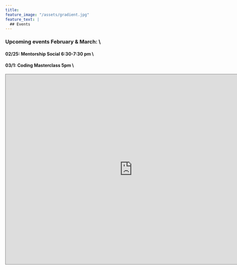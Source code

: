 ```yaml
---
title:
feature_image: "/assets/gradient.jpg"
feature_text: |
  ## Events
---
```

### Upcoming events February & March: \
#### 02/25: Mentorship Social 6:30-7:30 pm \
#### 03/1: Coding Masterclass 5pm \


<iframe src="https://calendar.google.com/calendar/embed?height=600&wkst=1&bgcolor=%237CB342&ctz=America%2FLos_Angeles&src=Y19mNGhidnNjMHZuamNmNTB1NW1ob2k1NHNwc0Bncm91cC5jYWxlbmRhci5nb29nbGUuY29t&color=%237CB342" style="border:solid 1px #777" width="800" height="600" frameborder="0" scrolling="no"></iframe>
